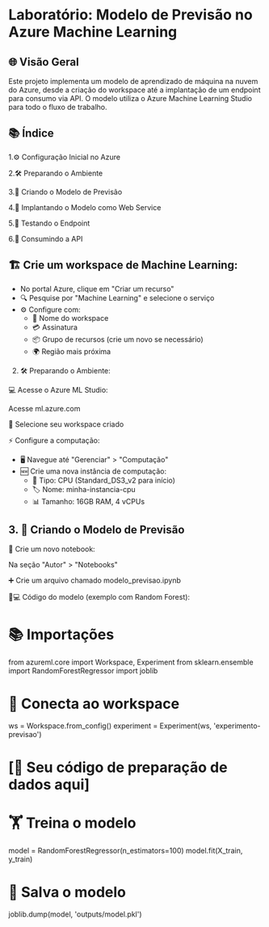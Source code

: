 # Laboratório: Modelo de Previsão no Azure Machine Learning


## 🌐 Visão Geral
Este projeto implementa um modelo de aprendizado de máquina na nuvem do Azure, desde a criação do workspace até a implantação de um endpoint para consumo via API. O modelo utiliza o Azure Machine Learning Studio para todo o fluxo de trabalho.

## 📚 Índice
1.⚙️ Configuração Inicial no Azure

2.🛠️ Preparando o Ambiente

3.🤖 Criando o Modelo de Previsão

4.🚀 Implantando o Modelo como Web Service

5.🧪 Testando o Endpoint

6.🔌 Consumindo a API

## 🏗️ Crie um workspace de Machine Learning:

- No portal Azure, clique em "Criar um recurso"
- 🔍 Pesquise por "Machine Learning" e selecione o serviço
- ⚙️ Configure com:
  * 📛 Nome do workspace
  * 💳 Assinatura
  * 📦 Grupo de recursos (crie um novo se necessário)
  * 🌍 Região mais próxima
 
2. 🛠️ Preparando o Ambiente:

💻 Acesse o Azure ML Studio:

Acesse ml.azure.com

🔑 Selecione seu workspace criado

⚡ Configure a computação:

- 🖥️ Navegue até "Gerenciar" > "Computação"
- 🆕 Crie uma nova instância de computação:
  * 🔧 Tipo: CPU (Standard_DS3_v2 para início)
  * 🏷️ Nome: minha-instancia-cpu
  * 📊 Tamanho: 16GB RAM, 4 vCPUs
 
## 3. 🤖 Criando o Modelo de Previsão
📓 Crie um novo notebook:

Na seção "Autor" > "Notebooks"

➕ Crie um arquivo chamado modelo_previsao.ipynb

👩💻 Código do modelo (exemplo com Random Forest):

# 📚 Importações
from azureml.core import Workspace, Experiment
from sklearn.ensemble import RandomForestRegressor
import joblib

# 🔌 Conecta ao workspace
ws = Workspace.from_config()
experiment = Experiment(ws, 'experimento-previsao')

# [🔡 Seu código de preparação de dados aqui]

# 🏋️ Treina o modelo
model = RandomForestRegressor(n_estimators=100)
model.fit(X_train, y_train)

# 💾 Salva o modelo
joblib.dump(model, 'outputs/model.pkl')



